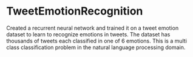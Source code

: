# TweetEmotionRecognition
Created a recurrent neural network and trained it on a tweet emotion dataset to learn to recognize emotions in tweets. The dataset has thousands of tweets each classified in one of 6 emotions. This is a multi class classification problem in the natural language processing domain.
